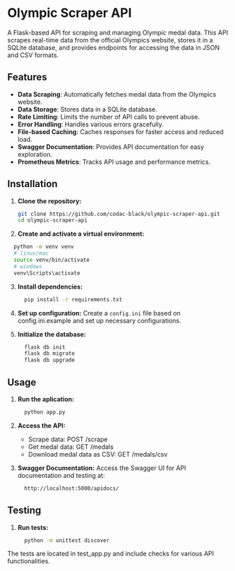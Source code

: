 # Olympic Scraper API

A Flask-based API for scraping and managing Olympic medal data. This API scrapes real-time data from the official Olympics website, stores it in a SQLite database, and provides endpoints for accessing the data in JSON and CSV formats.

## Features

- **Data Scraping**: Automatically fetches medal data from the Olympics website.
- **Data Storage**: Stores data in a SQLite database.
- **Rate Limiting**: Limits the number of API calls to prevent abuse.
- **Error Handling**: Handles various errors gracefully.
- **File-based Caching**: Caches responses for faster access and reduced load.
- **Swagger Documentation**: Provides API documentation for easy exploration.
- **Prometheus Metrics**: Tracks API usage and performance metrics.

## Installation

1. **Clone the repository:**

   ```bash
   git clone https://github.com/codac-black/olympic-scraper-api.git
   cd olympic-scraper-api

2. **Create and activate a virtual environment:**
```bash
  python -m venv venv
  # linux/mac
  source venv/bin/activate
  # windows
  venv\Scripts\activate
```
3. **Install dependencies:**
   ```bash
     pip install -r requirements.txt
   ```

4. **Set up configuration:**
   Create a `config.ini` file based on config.ini.example and set up necessary configurations.

5. **Initialize the database:**
   ```bash
     flask db init
     flask db migrate
     flask db upgrade

## Usage

1. **Run the aplication:**
   ```bash
     python app.py
2. **Access the API:**
    - Scrape data: POST /scrape
    - Get medal data: GET /medals
    - Download medal data as CSV: GET /medals/csv

3. **Swagger Documentation:**
   Access the Swagger UI for API documentation and testing at:
   ```bash
     http://localhost:5000/apidocs/

## Testing

1. **Run tests:**
   ```bash
     python -m unittest discover   
The tests are located in test_app.py and include checks for various API functionalities.




